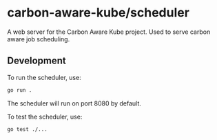 # carbon-aware-kube/scheduler

A web server for the Carbon Aware Kube project. Used to serve carbon aware job scheduling.

## Development

To run the scheduler, use:
```bash
go run .
```

The scheduler will run on port 8080 by default.

To test the scheduler, use:
```bash
go test ./...
```